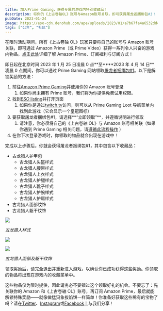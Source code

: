 ```yaml
---
title: 加入Prime Gaming，获得专属的游戏内特别收藏品！
description: 将你的《上古卷轴OL》账号与Amazon账号关联，即可获得屠龙者捆绑包#1！
pubDate: 2023-01-24
image: https://eso-cdn.denohub.com/ape/uploads/2023/01/a7b67fa4a6532ddc0ebec566a169d1b5.jpg
tags: ["公告", "社区"]
---
```


在限时活动期间，所有《上古卷轴 OL》玩家只要将自己的账号与 Amazon 账号关联，即可通过 Amazon Prime（或 Prime
Video）获得一系列令人兴奋的游戏内物品。[点击此处](https://gaming.amazon.com/)详细了解 Amazon Prime、订阅福利与订阅方式！

即日起在北京时间 2023 年 1 月 25 日凌晨 0 点**至\*\***2023 年 4 月 14 日\*\*凌晨 0 点期间，你可以通过 Prime Gaming
网站领取[屠龙者捆绑包#1](https://gaming.amazon.com/dragon-slayer-bundle?ref_=SM_TESO03_P1_IGP)。以下是解锁奖励的方法：

1. 前往[Amazon Prime Gaming](https://gaming.amazon.com/home)并使用你的 Amazon 账号登录
   1. 如果你尚未拥有 Prime 账号，我们将为你提供免费试用权限。
2. 找到[*ESO* listing](https://gaming.amazon.com/loot/eso?ref_=SM_TESO02_P1_IGP)并打开页面
   1. 如果你是通过[twitch.tv](https://www.twitch.tv/)访问，则可以从 Prime Gaming Loot
      导航菜单内找到此游戏（它会显示一个皇冠图标）
3. 要获取屠龙者捆绑包#1，请选择**“立即领取”**，并遵循说明进行领取
   1. 请注意，你必须将自己的《上古卷轴 OL》与 Amazon 账号相关联（如果你遇到 Prime Gaming
      相关问题，请[遵循此流程操作](https://help-zh-cn.elderscrollsonline.com/app/answers/detail/a_id/56541/kw/Amazon) ）
4. 在你下次登录游戏时，你领取的物品就会出现在游戏中！

完成以上步骤后，你就会获得屠龙者捆绑包#1，其中包含以下收藏品：

- 古龙猎人护甲包
  - 古龙猎人头盔样式
  - 古龙猎人腰带样式
  - 古龙猎人上衣样式
  - 古龙猎人护腿样式
  - 古龙猎人靴子样式
  - 古龙猎人护腕样式
  - 古龙猎人护肩样式
- 古龙猎人面部纹饰
- 古龙猎人躯干纹饰

![](https://eso-cdn.denohub.com/ape/uploads/2023/01/f3f7b84a00308f81046c9c6e04fa7fcf.png)

<p class="text-gray-500 text-sm text-center"><i>古龙猎人样式</i></p>

![](https://eso-cdn.denohub.com/ape/uploads/2023/01/9955d99811700b9e4fdc64855682bb50.png)

![](https://eso-cdn.denohub.com/ape/uploads/2023/01/73537b7106994332a97a691855699ed0.png)

<p class="text-gray-500 text-sm text-center"><i>古龙猎人面部及躯干纹饰</i></p>

领取奖励后，请完全退出并重新进入游戏，以确认你已成功获得这些奖励。你领取的物品将出现在游戏内的收藏菜单中。

这些物品仅为限时提供，因此请务必不要错过这个领取好礼的机会。不要忘了：先关联你的 Amazon 和《上古卷轴 OL》账号，再订阅
Amazon
Prime，最后就能解锁特殊奖励——就像做猛犸象拔馅饼一样简单！你准备好获取这些稀有的宝物了吗？请在[Twitter](https://twitter.com/TESOnline)、[Instagram](https://www.instagram.com/elderscrollsonline/)或[Facebook](https://www.facebook.com/ElderScrollsOnline)上与我们分享！
